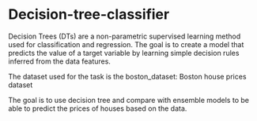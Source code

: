 # Decision-tree-classifier

Decision Trees (DTs) are a non-parametric supervised learning method used for classification and regression. The goal is to create a model that predicts the value of a target variable by learning simple decision rules inferred from the data features.

The dataset used for the task is the boston_dataset: Boston house prices dataset

The goal is to use decision tree and compare with ensemble models to be able to predict the prices of houses based on the data.
